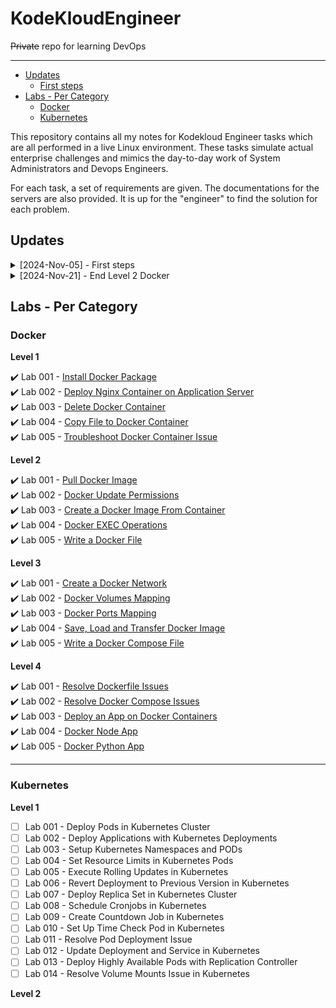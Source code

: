 # KodeKloudEngineer

~~Private~~ repo for learning DevOps

----------------------------------------------

- [Updates](#updates)
    - [First steps](#first-steps)
- [Labs - Per Category](#labs---per-category)
    - [Docker](#docker)
    - [Kubernetes](#kubernetes)
 
       
This repository contains all my notes for Kodekloud Engineer tasks which are all performed in a live Linux environment. These tasks simulate actual enterprise challenges and mimics the day-to-day work of System Administrators and Devops Engineers.

For each task, a set of requirements are given. The documentations for the servers are also provided. It is up for the "engineer" to find the solution for each problem.

## Updates

<details><summary> [2024-Nov-05] - First steps  </summary>

### First steps

Сегодня я начал практиковаться в модулях Docker и Kubernetes. Выполнил первую задачу в блоке Docker.

</details>

<details><summary> [2024-Nov-21] - End Level 2 Docker  </summary>

### End Level 2 Docker

Повторил некоторые команды `docker`, вспомнил `getent`, `curl`, `sed`.
 
`+` docker run   
`+` docker tag   
`+` docker exec   
`+` getent   
`+` curl  
     
`+-` sed   

</details>

## Labs - Per Category 

### Docker 

**Level 1** 

✔️ Lab 001 - [Install Docker Package](./Tasks_Docker/Task001_Install_Docker_Package.md)                  
✔️ Lab 002 - [Deploy Nginx Container on Application Server](./Tasks_Docker/Task002_Deploy_Nginx_Container_on_Application_Server.md)                  
✔️ Lab 003 - [Delete Docker Container](./Tasks_Docker/Task003_Delete_Docker_Container.md)             
✔️ Lab 004 - [Copy File to Docker Container](./Tasks_Docker/Task004_Copy_File_to_Docker_Container.md)             
✔️ Lab 005 - [Troubleshoot Docker Container Issue](./Tasks_Docker/Task005_Troubleshoot_Docker_Container_Issue.md)

**Level 2**

✔️ Lab 001 - [Pull Docker Image](./Tasks_Docker/Task2_001_Pull_Docker_Image.md)                  
✔️ Lab 002 - [Docker Update Permissions](./Tasks_Docker/Task2_002_Docker_Update_Permissions.md)                  
✔️ Lab 003 - [Create a Docker Image From Container](./Tasks_Docker/Task2_003_Create_a_Docker_Image_From_Container.md)                  
✔️ Lab 004 - [Docker EXEC Operations](./Tasks_Docker/Task2_004_Docker_EXEC_Operations.md)          
✔️ Lab 005 - [Write a Docker File](./Tasks_Docker/Task2_005_Write_a_Docker_File.md)   

**Level 3**  

✔️ Lab 001 - [Create a Docker Network](./Tasks_Docker/Task3_001_Create_a_Docker_Network.md)              
✔️ Lab 002 - [Docker Volumes Mapping](./Tasks_Docker/Task3_002_Docker_Volumes_Mapping.md)             
✔️ Lab 003 - [Docker Ports Mapping](./Tasks_Docker/Task3_003_Docker_Ports_Mapping.md)                
✔️ Lab 004 - [Save, Load and Transfer Docker Image](./Tasks_Docker/Task3_004_Save_,_Load_and_Transfer_Docker_Image.md)   
✔️ Lab 005 - [Write a Docker Compose File](./Tasks_Docker/Task3_005_Write_a_Docker_Compose_File.md)  

**Level 4**  

✔️ Lab 001 - [Resolve Dockerfile Issues](./Tasks_Docker/Task4_001_Resolve_Dockerfile_Issues.md)  
✔️ Lab 002 - [Resolve Docker Compose Issues](./Tasks_Docker/Task4_002_Resolve_Docker_Compose_Issues.md)  
✔️ Lab 003 - [Deploy an App on Docker Containers](./Tasks_Docker/Task4_003_Deploy_an_App_on_Docker_Containers.md)  
✔️ Lab 004 - [Docker Node App](./Tasks_Docker/Task4_004_Docker_Node_App.md)  
✔️ Lab 005 - [Docker Python App](./Tasks_Docker/Task4_005_Docker_Python_App.md)  

----------------------------------------------

### Kubernetes

**Level 1** 

- [ ] Lab 001 - Deploy Pods in Kubernetes Cluster
- [ ] Lab 002 - Deploy Applications with Kubernetes Deployments
- [ ] Lab 003 - Setup Kubernetes Namespaces and PODs
- [ ] Lab 004 - Set Resource Limits in Kubernetes Pods
- [ ] Lab 005 - Execute Rolling Updates in Kubernetes
- [ ] Lab 006 - Revert Deployment to Previous Version in Kubernetes
- [ ] Lab 007 - Deploy Replica Set in Kubernetes Cluster
- [ ] Lab 008 - Schedule Cronjobs in Kubernetes
- [ ] Lab 009 - Create Countdown Job in Kubernetes
- [ ] Lab 010 - Set Up Time Check Pod in Kubernetes
- [ ] Lab 011 - Resolve Pod Deployment Issue
- [ ] Lab 012 - Update Deployment and Service in Kubernetes
- [ ] Lab 013 - Deploy Highly Available Pods with Replication Controller
- [ ] Lab 014 - Resolve Volume Mounts Issue in Kubernetes
      
**Level 2**
